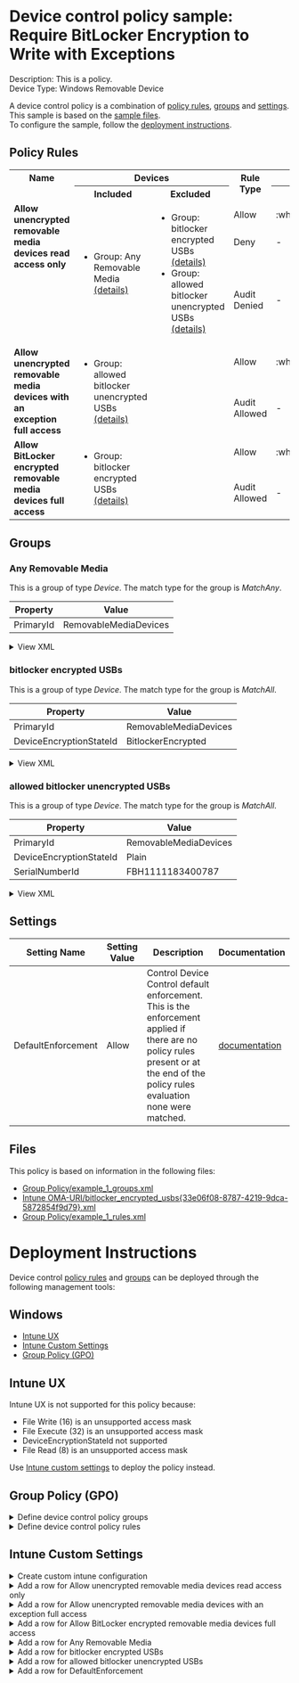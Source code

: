 # Device control policy sample: Require BitLocker Encryption to Write with Exceptions

Description: This is a policy.              
Device Type: Windows Removable Device

A device control policy is a combination of [policy rules](#policy-rules), [groups](#groups) and [settings](#settings).  
This sample is based on the [sample files](#files).  
To configure the sample, follow the [deployment instructions](#deployment-instructions).  

## Policy Rules


<table>
    <tr>
        <th rowspan="2" valign="top">Name</th>
        <th colspan="2" valign="top"><center>Devices</center></th>
        <th rowspan="2" valign="top">Rule Type</th>
        <th colspan="6" valign="top"><center>Access</center></th>
        <th rowspan="2" valign="top">Notification</th>
        <th rowspan="2" valign="top">Conditions</th>
    </tr>
    <tr>
        <th>Included</th>
        <th>Excluded</th>
        <th>Disk Read</th>
		<th>Disk Write</th>
		<th>Disk Execute</th>
		<th>File Read</th>
		<th>File Write</th>
		<th>File Execute</th></tr><tr>
            <td rowspan="3" valign="top"><b>Allow unencrypted removable media devices read access only</b></td>
            <td rowspan="3 valign="top">
                <ul><li>Group: Any Removable Media<a href="#any-removable-media" title="MatchAny {'PrimaryId': 'RemovableMediaDevices'}"> (details)</a>  
</ul>
            </td>
            <td rowspan="3" valign="top">
                <ul><li>Group: bitlocker encrypted USBs<a href="#bitlocker-encrypted-usbs" title="MatchAll {'PrimaryId': 'RemovableMediaDevices', 'DeviceEncryptionStateId': 'BitlockerEncrypted'}"> (details)</a>  
<li>Group: allowed bitlocker unencrypted USBs<a href="#allowed-bitlocker-unencrypted-usbs" title="MatchAll {'PrimaryId': 'RemovableMediaDevices', 'DeviceEncryptionStateId': 'Plain', 'SerialNumberId': 'FBH1111183400787'}"> (details)</a>  
</ul>
            </td>
            <td>Allow</td>
            <td>:white_check_mark:</td>
            <td>-</td>
            <td>-</td>
            <td>:white_check_mark:</td>
            <td>-</td>
            <td>-</td>
            <td>None (0)</td> 
            <td>
                <center>-</center></td>
        </tr><tr>
            <td>Deny</td>
            <td>-</td>
            <td>:x:</td>
            <td>:x:</td>
            <td>-</td>
            <td>:x:</td>
            <td>:x:</td>
            <td>None (0)</td>
            <td> 
                <center>-</center></td>
        </tr><tr>
            <td>Audit Denied</td>
            <td>-</td>
            <td>:page_facing_up:</td>
            <td>:page_facing_up:</td>
            <td>-</td>
            <td>:page_facing_up:</td>
            <td>:page_facing_up:</td>
            <td>Show notification and Send event (3)</td>
            <td> 
                <center>-</center></td>
        </tr><tr>
            <td rowspan="2" valign="top"><b>Allow unencrypted removable media devices with an exception full access</b></td>
            <td rowspan="2 valign="top">
                <ul><li>Group: allowed bitlocker unencrypted USBs<a href="#allowed-bitlocker-unencrypted-usbs" title="MatchAll {'PrimaryId': 'RemovableMediaDevices', 'DeviceEncryptionStateId': 'Plain', 'SerialNumberId': 'FBH1111183400787'}"> (details)</a>  
</ul>
            </td>
            <td rowspan="2" valign="top">
                <ul></ul>
            </td>
            <td>Allow</td>
            <td>:white_check_mark:</td>
            <td>:white_check_mark:</td>
            <td>:white_check_mark:</td>
            <td>:white_check_mark:</td>
            <td>:white_check_mark:</td>
            <td>:white_check_mark:</td>
            <td>None (0)</td> 
            <td>
                <center>-</center></td>
        </tr><tr>
            <td>Audit Allowed</td>
            <td>-</td>
            <td>:page_facing_up:</td>
            <td>-</td>
            <td>-</td>
            <td>:page_facing_up:</td>
            <td>-</td>
            <td>Send event (2)</td>
            <td> 
                <center>-</center></td>
        </tr><tr>
            <td rowspan="2" valign="top"><b>Allow BitLocker encrypted removable media devices full access</b></td>
            <td rowspan="2 valign="top">
                <ul><li>Group: bitlocker encrypted USBs<a href="#bitlocker-encrypted-usbs" title="MatchAll {'PrimaryId': 'RemovableMediaDevices', 'DeviceEncryptionStateId': 'BitlockerEncrypted'}"> (details)</a>  
</ul>
            </td>
            <td rowspan="2" valign="top">
                <ul></ul>
            </td>
            <td>Allow</td>
            <td>:white_check_mark:</td>
            <td>:white_check_mark:</td>
            <td>:white_check_mark:</td>
            <td>:white_check_mark:</td>
            <td>:white_check_mark:</td>
            <td>:white_check_mark:</td>
            <td>None (0)</td> 
            <td>
                <center>-</center></td>
        </tr><tr>
            <td>Audit Allowed</td>
            <td>-</td>
            <td>:page_facing_up:</td>
            <td>-</td>
            <td>-</td>
            <td>:page_facing_up:</td>
            <td>-</td>
            <td>Send event (2)</td>
            <td> 
                <center>-</center></td>
        </tr></table>


## Groups


### Any Removable Media



This is a group of type *Device*. 
The match type for the group is *MatchAny*.


|  Property | Value |
|-----------|-------|
| PrimaryId | RemovableMediaDevices |





<details>
<summary>View XML</summary>

```xml
<Group Id="{bdfbd64c-8586-4eb8-ae11-2f839e019532}" Type="Device">
	<!-- ./Vendor/MSFT/Defender/Configuration/DeviceControl/PolicyGroups/%7Bbdfbd64c-8586-4eb8-ae11-2f839e019532%7D/GroupData -->
	<Name>Any Removable Media</Name>
	<MatchType>MatchAny</MatchType>
	<DescriptorIdList>
		<PrimaryId>RemovableMediaDevices</PrimaryId>
	</DescriptorIdList>
</Group>
```
</details>

### bitlocker encrypted USBs



This is a group of type *Device*. 
The match type for the group is *MatchAll*.


|  Property | Value |
|-----------|-------|
| PrimaryId | RemovableMediaDevices |
| DeviceEncryptionStateId | BitlockerEncrypted |





<details>
<summary>View XML</summary>

```xml
<Group Id="{33e06f08-8787-4219-9dca-5872854f9d79}" Type="Device">
	<!-- ./Vendor/MSFT/Defender/Configuration/DeviceControl/PolicyGroups/%7B33e06f08-8787-4219-9dca-5872854f9d79%7D/GroupData -->
	<Name>bitlocker encrypted USBs</Name>
	<MatchType>MatchAll</MatchType>
	<DescriptorIdList>
		<PrimaryId>RemovableMediaDevices</PrimaryId>
		<DeviceEncryptionStateId>BitlockerEncrypted</DeviceEncryptionStateId>
	</DescriptorIdList>
</Group>
```
</details>

### allowed bitlocker unencrypted USBs



This is a group of type *Device*. 
The match type for the group is *MatchAll*.


|  Property | Value |
|-----------|-------|
| PrimaryId | RemovableMediaDevices |
| DeviceEncryptionStateId | Plain |
| SerialNumberId | FBH1111183400787 |





<details>
<summary>View XML</summary>

```xml
<Group Id="{36e10524-d902-4097-8491-95aa24bd0221}" Type="Device">
	<!-- ./Vendor/MSFT/Defender/Configuration/DeviceControl/PolicyGroups/%7B36e10524-d902-4097-8491-95aa24bd0221%7D/GroupData -->
	<Name>allowed bitlocker unencrypted USBs</Name>
	<MatchType>MatchAll</MatchType>
	<DescriptorIdList>
		<PrimaryId>RemovableMediaDevices</PrimaryId>
		<DeviceEncryptionStateId>Plain</DeviceEncryptionStateId>
		<SerialNumberId>FBH1111183400787</SerialNumberId>
	</DescriptorIdList>
</Group>
```
</details>


## Settings






| Setting Name |  Setting Value | Description |Documentation |
|--------------|----------------|-------------|---------------|
DefaultEnforcement | Allow | Control Device Control default enforcement. This is the enforcement applied if there are no policy rules present or at the end of the policy rules evaluation none were matched. |[documentation](https://learn.microsoft.com/en-us/windows/client-management/mdm/defender-csp#configurationdefaultenforcement) |


## Files
This policy is based on information in the following files:

- [Group Policy/example_1_groups.xml](Group%20Policy/example_1_groups.xml)
- [Intune OMA-URI/bitlocker_encrypted_usbs{33e06f08-8787-4219-9dca-5872854f9d79}.xml](Intune%20OMA-URI/bitlocker_encrypted_usbs%7B33e06f08-8787-4219-9dca-5872854f9d79%7D.xml)
- [Group Policy/example_1_rules.xml](Group%20Policy/example_1_rules.xml)


# Deployment Instructions

Device control [policy rules](#policy-rules) and [groups](#groups) can be deployed through the following management tools:


## Windows
- [Intune UX](#intune-ux)
- [Intune Custom Settings](#intune-custom-settings)
- [Group Policy (GPO)](#group-policy-gpo)





## Intune UX

Intune UX is not supported for this policy because:
- File Write (16) is an unsupported access mask
- File Execute (32) is an unsupported access mask
- DeviceEncryptionStateId not supported
- File Read (8) is an unsupported access mask

Use [Intune custom settings](#intune-custom-settings) to deploy the policy instead.


## Group Policy (GPO)
<details>
<summary>Define device control policy groups</summary>

   1. Go to Computer Configuration > Administrative Templates > Windows Components > Microsoft Defender Antivirus > Device Control > Define device control policy groups.
   2. Save the XML below to a network share.
```xml
<Groups>
	<Group Id="{bdfbd64c-8586-4eb8-ae11-2f839e019532}" Type="Device">
		<!-- ./Vendor/MSFT/Defender/Configuration/DeviceControl/PolicyGroups/%7Bbdfbd64c-8586-4eb8-ae11-2f839e019532%7D/GroupData -->
		<Name>Any Removable Media</Name>
		<MatchType>MatchAny</MatchType>
		<DescriptorIdList>
			<PrimaryId>RemovableMediaDevices</PrimaryId>
		</DescriptorIdList>
	</Group>
	<Group Id="{33e06f08-8787-4219-9dca-5872854f9d79}" Type="Device">
		<!-- ./Vendor/MSFT/Defender/Configuration/DeviceControl/PolicyGroups/%7B33e06f08-8787-4219-9dca-5872854f9d79%7D/GroupData -->
		<Name>bitlocker encrypted USBs</Name>
		<MatchType>MatchAll</MatchType>
		<DescriptorIdList>
			<PrimaryId>RemovableMediaDevices</PrimaryId>
			<DeviceEncryptionStateId>BitlockerEncrypted</DeviceEncryptionStateId>
		</DescriptorIdList>
	</Group>
	<Group Id="{36e10524-d902-4097-8491-95aa24bd0221}" Type="Device">
		<!-- ./Vendor/MSFT/Defender/Configuration/DeviceControl/PolicyGroups/%7B36e10524-d902-4097-8491-95aa24bd0221%7D/GroupData -->
		<Name>allowed bitlocker unencrypted USBs</Name>
		<MatchType>MatchAll</MatchType>
		<DescriptorIdList>
			<PrimaryId>RemovableMediaDevices</PrimaryId>
			<DeviceEncryptionStateId>Plain</DeviceEncryptionStateId>
			<SerialNumberId>FBH1111183400787</SerialNumberId>
		</DescriptorIdList>
	</Group>
</Groups>
```
   3. In the Define device control policy groups window, select *Enabled* and specify the network share file path containing the XML groups data.
</details>

<details>
<summary>Define device control policy rules</summary>
 
  1. Go to Computer Configuration > Administrative Templates > Windows Components > Microsoft Defender Antivirus > Device Control > Define device control policy rules.
  2. Save the XML below to a network share.
```xml
<PolicyRules>
	<PolicyRule Id="{783b7807-4516-41cb-b5ad-b460f91629fe}" >
		<!-- ./Vendor/MSFT/Defender/Configuration/DeviceControl/PolicyRules/%7B783b7807-4516-41cb-b5ad-b460f91629fe%7D/RuleData -->
		<Name>Allow unencrypted removable media devices read access only</Name>
		<IncludedIdList>
			<GroupId>{bdfbd64c-8586-4eb8-ae11-2f839e019532}</GroupId>
		</IncludedIdList>
		<ExcludedIdList>
			<GroupId>{33e06f08-8787-4219-9dca-5872854f9d79}</GroupId>
			<GroupId>{36e10524-d902-4097-8491-95aa24bd0221}</GroupId>
		</ExcludedIdList>
		<Entry Id="{b55414c8-b850-47a8-b3fa-4cd28ec45df0}">
			<Type>Allow</Type>
			<AccessMask>9</AccessMask>
			<Options>0</Options>
		</Entry>
		<Entry Id="{7b4c10fa-ecdf-4889-b8c1-569ec36f9673}">
			<Type>Deny</Type>
			<AccessMask>54</AccessMask>
			<Options>0</Options>
		</Entry>
		<Entry Id="{089fa13c-8e93-4b64-a53f-8ed8f882e63d}">
			<Type>AuditDenied</Type>
			<AccessMask>54</AccessMask>
			<Options>3</Options>
		</Entry>
	</PolicyRule>
	<PolicyRule Id="{f98c7d59-4165-4817-a01b-4685ed089912}" >
		<!-- ./Vendor/MSFT/Defender/Configuration/DeviceControl/PolicyRules/%7Bf98c7d59-4165-4817-a01b-4685ed089912%7D/RuleData -->
		<Name>Allow unencrypted removable media devices with an exception full access</Name>
		<IncludedIdList>
			<GroupId>{36e10524-d902-4097-8491-95aa24bd0221}</GroupId>
		</IncludedIdList>
		<ExcludedIdList>
		</ExcludedIdList>
		<Entry Id="{467726b6-a548-4f09-80d0-e8a0efc90bce}">
			<Type>Allow</Type>
			<AccessMask>63</AccessMask>
			<Options>0</Options>
		</Entry>
		<Entry Id="{b8f94674-7bab-46e1-968e-4deee14323bb}">
			<Type>AuditAllowed</Type>
			<AccessMask>18</AccessMask>
			<Options>2</Options>
		</Entry>
	</PolicyRule>
	<PolicyRule Id="{7583e1fa-8e54-4858-8b9b-73f62e6e7fae}" >
		<!-- ./Vendor/MSFT/Defender/Configuration/DeviceControl/PolicyRules/%7B7583e1fa-8e54-4858-8b9b-73f62e6e7fae%7D/RuleData -->
		<Name>Allow BitLocker encrypted removable media devices full access</Name>
		<IncludedIdList>
			<GroupId>{33e06f08-8787-4219-9dca-5872854f9d79}</GroupId>
		</IncludedIdList>
		<ExcludedIdList>
		</ExcludedIdList>
		<Entry Id="{5cc20581-f103-469f-9f04-9b8044de1c5d}">
			<Type>Allow</Type>
			<AccessMask>63</AccessMask>
			<Options>0</Options>
		</Entry>
		<Entry Id="{72deb164-87e4-4f95-a49f-2ed9f2265f54}">
			<Type>AuditAllowed</Type>
			<AccessMask>18</AccessMask>
			<Options>2</Options>
		</Entry>
	</PolicyRule>
</PolicyRules>
```
  3. In the Define device control policy rules window, select *Enabled*, and enter the network share file path containing the XML rules data.
</details>

## Intune Custom Settings

<details>
<summary>Create custom intune configuration</summary>

   1. Navigate to Devices > Configuration profiles
   2. Click Create (New Policy)
   3. Select Platform "Windows 10 and Later"
   4. Select Profile "Templates"
   5. Select Template Name "Custom"
   6. Click "Create"
   7. Under Name, enter **
   8. Optionally, enter a description
   9. Click "Next" 
</details>
<details>
<summary>Add a row for Allow unencrypted removable media devices read access only</summary>  
   
   1. Click "Add"
   2. For Name, enter *Allow unencrypted removable media devices read access only*
   3. For Description, enter **
   4. For OMA-URI, enter  *./Vendor/MSFT/Defender/Configuration/DeviceControl/PolicyRules/%7B783b7807-4516-41cb-b5ad-b460f91629fe%7D/RuleData*
   5. For Data type, select *String (XML File)*
   
        
   6. For Custom XML, select  *Intune OMA-URI/allow_unencrypted_removable_media_devices_read_access_only{783b7807-4516-41cb-b5ad-b460f91629fe}.xml*
         
   
   7. Click "Save"
</details>
<details>
<summary>Add a row for Allow unencrypted removable media devices with an exception full access</summary>  
   
   1. Click "Add"
   2. For Name, enter *Allow unencrypted removable media devices with an exception full access*
   3. For Description, enter **
   4. For OMA-URI, enter  *./Vendor/MSFT/Defender/Configuration/DeviceControl/PolicyRules/%7Bf98c7d59-4165-4817-a01b-4685ed089912%7D/RuleData*
   5. For Data type, select *String (XML File)*
   
        
   6. For Custom XML, select  *Intune OMA-URI/allow_unencrypted_removable_media_devices_with_an_exception_full_access{f98c7d59-4165-4817-a01b-4685ed089912}.xml*
         
   
   7. Click "Save"
</details>
<details>
<summary>Add a row for Allow BitLocker encrypted removable media devices full access</summary>  
   
   1. Click "Add"
   2. For Name, enter *Allow BitLocker encrypted removable media devices full access*
   3. For Description, enter **
   4. For OMA-URI, enter  *./Vendor/MSFT/Defender/Configuration/DeviceControl/PolicyRules/%7B7583e1fa-8e54-4858-8b9b-73f62e6e7fae%7D/RuleData*
   5. For Data type, select *String (XML File)*
   
        
   6. For Custom XML, select  *Intune OMA-URI/allow_bitlocker_encrypted_removable_media_devices_full_access{7583e1fa-8e54-4858-8b9b-73f62e6e7fae}.xml*
         
   
   7. Click "Save"
</details>
<details>
<summary>Add a row for Any Removable Media</summary>  
   
   1. Click "Add"
   2. For Name, enter *Any Removable Media*
   3. For Description, enter **
   4. For OMA-URI, enter  *./Vendor/MSFT/Defender/Configuration/DeviceControl/PolicyGroups/%7Bbdfbd64c-8586-4eb8-ae11-2f839e019532%7D/GroupData*
   5. For Data type, select *String (XML File)*
   
        
   6. For Custom XML, select  *Intune OMA-URI/any_removable_media{bdfbd64c-8586-4eb8-ae11-2f839e019532}.xml*
         
   
   7. Click "Save"
</details>
<details>
<summary>Add a row for bitlocker encrypted USBs</summary>  
   
   1. Click "Add"
   2. For Name, enter *bitlocker encrypted USBs*
   3. For Description, enter **
   4. For OMA-URI, enter  *./Vendor/MSFT/Defender/Configuration/DeviceControl/PolicyGroups/%7B33e06f08-8787-4219-9dca-5872854f9d79%7D/GroupData*
   5. For Data type, select *String (XML File)*
   
        
   6. For Custom XML, select  *Intune OMA-URI/bitlocker_encrypted_usbs{33e06f08-8787-4219-9dca-5872854f9d79}.xml*
         
   
   7. Click "Save"
</details>
<details>
<summary>Add a row for allowed bitlocker unencrypted USBs</summary>  
   
   1. Click "Add"
   2. For Name, enter *allowed bitlocker unencrypted USBs*
   3. For Description, enter **
   4. For OMA-URI, enter  *./Vendor/MSFT/Defender/Configuration/DeviceControl/PolicyGroups/%7B36e10524-d902-4097-8491-95aa24bd0221%7D/GroupData*
   5. For Data type, select *String (XML File)*
   
        
   6. For Custom XML, select  *Intune OMA-URI/allowed_bitlocker_unencrypted_usbs{36e10524-d902-4097-8491-95aa24bd0221}.xml*
         
   
   7. Click "Save"
</details>
<details>
<summary>Add a row for DefaultEnforcement</summary>  
   
   1. Click "Add"
   2. For Name, enter *DefaultEnforcement*
   3. For Description, enter **
   4. For OMA-URI, enter  *./Vendor/MSFT/Defender/Configuration/DefaultEnforcement*
   5. For Data type, select *Integer*
   
   7. For Value, enter *1*
   
   7. Click "Save"
</details>



